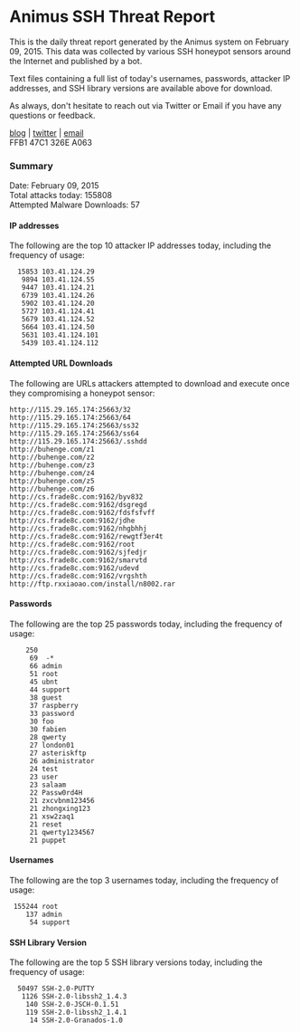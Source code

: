# Animus SSH Threat Report

This is the daily threat report generated by the Animus system on February 09, 2015. This data was collected by various SSH honeypot sensors around the Internet and published by a bot.  

Text files containing a full list of today's usernames, passwords, attacker IP addresses, and SSH library versions are available above for download.  

As always, don't hesitate to reach out via Twitter or Email if you have any questions or feedback.  

[blog](http://morris.guru) | [twitter](https://twitter.com/andrew___morris) | [email](mailto:andrew@morris.guru)  
FFB1 47C1 326E A063  

### Summary

Date: February 09, 2015  
Total attacks today: 155808  
Attempted Malware Downloads: 57 

#### IP addresses
The following are the top 10 attacker IP addresses today, including the frequency of usage:
```
  15853 103.41.124.29
   9894 103.41.124.55
   9447 103.41.124.21
   6739 103.41.124.26
   5902 103.41.124.20
   5727 103.41.124.41
   5679 103.41.124.52
   5664 103.41.124.50
   5631 103.41.124.101
   5439 103.41.124.112
```

#### Attempted URL Downloads
The following are URLs attackers attempted to download and execute once they compromising a honeypot sensor:
```
http://115.29.165.174:25663/32
http://115.29.165.174:25663/64
http://115.29.165.174:25663/ss32
http://115.29.165.174:25663/ss64
http://115.29.165.174:25663/.sshdd
http://buhenge.com/z1
http://buhenge.com/z2
http://buhenge.com/z3
http://buhenge.com/z4
http://buhenge.com/z5
http://buhenge.com/z6
http://cs.frade8c.com:9162/byv832
http://cs.frade8c.com:9162/dsgregd
http://cs.frade8c.com:9162/fdsfsfvff
http://cs.frade8c.com:9162/jdhe
http://cs.frade8c.com:9162/nhgbhhj
http://cs.frade8c.com:9162/rewgtf3er4t
http://cs.frade8c.com:9162/root
http://cs.frade8c.com:9162/sjfedjr
http://cs.frade8c.com:9162/smarvtd
http://cs.frade8c.com:9162/udevd
http://cs.frade8c.com:9162/vrgshth
http://ftp.rxxiaoao.com/install/n8002.rar
```

#### Passwords
The following are the top 25 passwords today, including the frequency of usage:
```
    250 
     69  -*
     66 admin
     51 root
     45 ubnt
     44 support
     38 guest
     37 raspberry
     33 password
     30 foo
     30 fabien
     28 qwerty
     27 london01
     27 asteriskftp
     26 administrator
     24 test
     23 user
     23 salaam
     22 Passw0rd4H
     21 zxcvbnm123456
     21 zhongxing123
     21 xsw2zaq1
     21 reset
     21 qwerty1234567
     21 puppet
```

#### Usernames
The following are the top 3 usernames today, including the frequency of usage:
```
 155244 root
    137 admin
     54 support
```

#### SSH Library Version
The following are the top 5 SSH library versions today, including the frequency of usage:
```
  50497 SSH-2.0-PUTTY
   1126 SSH-2.0-libssh2_1.4.3
    140 SSH-2.0-JSCH-0.1.51
    119 SSH-2.0-libssh2_1.4.1
     14 SSH-2.0-Granados-1.0
```
